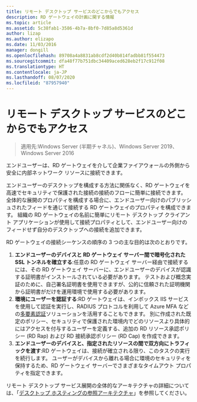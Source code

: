 ```yaml
---
title: リモート デスクトップ サービスのどこからでもアクセス
description: RD ゲートウェイの計画に関する情報
ms.topic: article
ms.assetid: 5c38fab1-3586-4b7a-8bf0-7d85a8d5361d
author: lizap
ms.author: elizapo
ms.date: 11/03/2016
manager: dongill
ms.openlocfilehash: 89708a4a8831ab8cdf2d40b814fadbb81f554473
ms.sourcegitcommit: dfa48f77b751dbc34409aced628eb2f17c912f08
ms.translationtype: HT
ms.contentlocale: ja-JP
ms.lasthandoff: 08/07/2020
ms.locfileid: "87957940"
---
```

# <a name="remote-desktop-services---access-from-anywhere"></a>リモート デスクトップ サービスのどこからでもアクセス

>適用先:Windows Server (半期チャネル)、Windows Server 2019、Windows Server 2016

エンドユーザーは、RD ゲートウェイを介して企業ファイアウォールの外側から安全に内部ネットワーク リソースに接続できます。

エンドユーザーのデスクトップを構成する方法に関係なく、RD ゲートウェイを高速でセキュリティで保護された接続の接続のフローに簡単に接続できます。 全体的な展開のプロパティを構成する場合に、エンドユーザー向けのパブリッシュされたフィードを通じて接続する RD ゲートウェイのプロパティを構成できます。 組織の RD ゲートウェイの名前に簡単にリモート デスクトップ クライアント アプリケーションが使用して接続プロパティとして、エンドユーザー向けのフィードせず自分のデスクトップへの接続を追加できます。

RD ゲートウェイの接続シーケンスの順序の 3 つの主な目的は次のとおりです。
1. **エンドユーザーのデバイスと RD ゲートウェイ サーバー間で暗号化された SSL トンネルを確立する**:任意の RD ゲートウェイ サーバー経由で接続するには、その RD ゲートウェイ サーバーに、エンドユーザーのデバイスが認識する証明書がインストールされている必要があります。 テストおよび概念実証のために、自己署名証明書を使用できますが、公的に信頼された証明機関から証明書がだけを運用環境で使用する必要があります。
2. **環境にユーザーを認証する**:RD ゲートウェイは、インボックス IIS サービスを使用して認証を実行し、RADIUS プロトコルを利用して Azure MFA などの[多要素認証](rds-plan-mfa.md)ソリューションを活用することもできます。 別に作成された既定のポリシー、セキュリティで保護された環境内でどのリソースより具体的にはアクセスを付与するユーザーを定義する、追加の RD リソース承認ポリシー (RD Rap) および RD 接続承認ポリシー (RD Cap) を作成できます。
3. **エンドユーザーのデバイスと、指定されたリソースの間で双方向にトラフィックを渡す**:RD ゲートウェイは、接続が確立される限り、このタスクの実行を続行します。 ユーザーがデバイスから離れる場合に環境のセキュリティを保持するため、RD ゲートウェイ サーバーでさまざまなタイムアウト プロパティを指定できます。

リモート デスクトップ サービス展開の全体的なアーキテクチャの詳細については、「[デスクトップ ホスティングの参照アーキテクチャ](desktop-hosting-reference-architecture.md)」を参照してください。